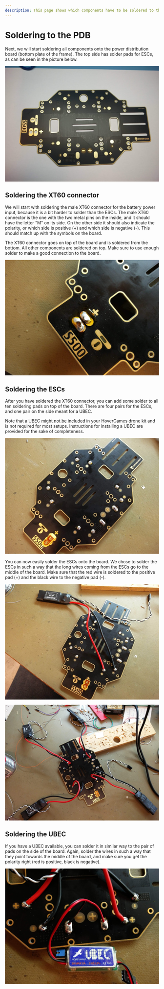 ```yaml
---
description: This page shows which components have to be soldered to the PDB.
---
```


# Soldering to the PDB

Next, we will start soldering all components onto the power distribution board \(bottom plate of the frame\). The top side has solder pads for ESCs, as can be seen in the picture below.

![Top side of the power distribution board \(PDB\) / bottom plate of the frame.](../../.gitbook/assets/pdb.jpg)

## Soldering the XT60 connector

We will start with soldering the male XT60 connector for the battery power input, because it is a bit harder to solder than the ESCs. The male XT60 connector is the one with the two metal pins on the inside, and it should have the letter "M" on its side. On the other side it should also indicate the polarity, or which side is positive \(+\) and which side is negative \(-\). This should match up with the symbols on the board.

The XT60 connector goes on top of the board and is soldered from the bottom. All other components are soldered on top. Make sure to use enough solder to make a good connection to the board.

![Soldering the connector from the bottom. More solder would be fine, as long as the pads are not shorted.](../../.gitbook/assets/pdb-xt60.jpg)

## Soldering the ESCs

After you have soldered the XT60 connector, you can add some solder to all ten soldering pads on top of the board. There are four pairs for the ESCs, and one pair on the side meant for a UBEC. 

Note that a UBEC [might not be included](../../userguide/getting-started/not-included-items.md) in your HoverGames drone kit and is not required for most setups. Instructions for installing a UBEC are provided for the sake of completeness.

![Solder added on the soldering pads on top of the power distribution board.](../../.gitbook/assets/pdb-solder.jpg)

You can now easily solder the ESCs onto the board. We chose to solder the ESCs in such a way that the long wires coming from the ESCs go to the middle of the board. Make sure that the red wire is soldered to the positive pad \(+\) and the black wire to the negative pad \(-\).

![Single ESC soldered to the board.](../../.gitbook/assets/pdb-esc.jpg)

![All four ESCs soldered.](../../.gitbook/assets/pdb-allescs.jpg)

## Soldering the UBEC

If you have a UBEC available, you can solder it in similar way to the pair of pads on the side of the board. Again, solder the wires in such a way that they point towards the middle of the board, and make sure you get the polarity right \(red is positive, black is negative\).

![UBEC soldered to the board.](../../.gitbook/assets/pdb-ubec.jpg)


